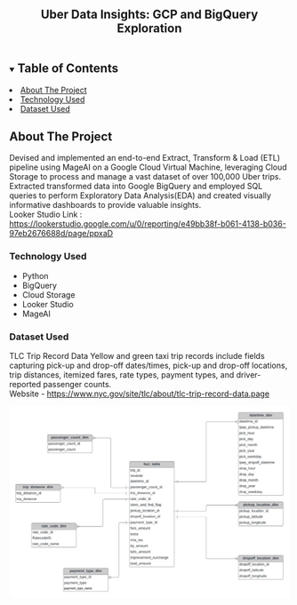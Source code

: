
<p align="center">

  <h2 align="center">Uber Data Insights: GCP and BigQuery Exploration</h2>
</p>



<!-- TABLE OF CONTENTS -->
<details open="open">
  <summary><h2 style="display: inline-block">Table of Contents</h2></summary>
    <li><a href="#about-the-project">About The Project</a></li>
      <li><a href="#technology-used">Technology Used</a></li>
      <li><a href="#dataset-used">Dataset Used</a></li>
</details>



<!-- ABOUT THE PROJECT -->
## About The Project

Devised and implemented an end-to-end Extract, Transform & Load (ETL) pipeline using MageAI on a Google Cloud Virtual Machine, leveraging Cloud Storage to process and manage a vast dataset of over 100,000 Uber trips. 
Extracted transformed data into Google BigQuery and employed SQL queries to perform Exploratory Data Analysis(EDA) and created visually informative dashboards to provide valuable insights.<br>
Looker Studio Link : https://lookerstudio.google.com/u/0/reporting/e49bb38f-b061-4138-b036-97eb2676688d/page/ppxaD

### Technology Used

* Python
* BigQuery
* Cloud Storage
* Looker Studio
* MageAI


### Dataset Used

TLC Trip Record Data Yellow and green taxi trip records include fields capturing pick-up and drop-off dates/times, pick-up and drop-off locations, trip distances, itemized fares, rate types, payment types, and driver-reported passenger counts.<br>
Website - https://www.nyc.gov/site/tlc/about/tlc-trip-record-data.page


  <img src="data_model.jpeg" alt="Logo">

